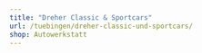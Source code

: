 ```yaml
---
title: "Dreher Classic & Sportcars"
url: /tuebingen/dreher-classic-und-sportcars/
shop: Autowerkstatt
---
```

